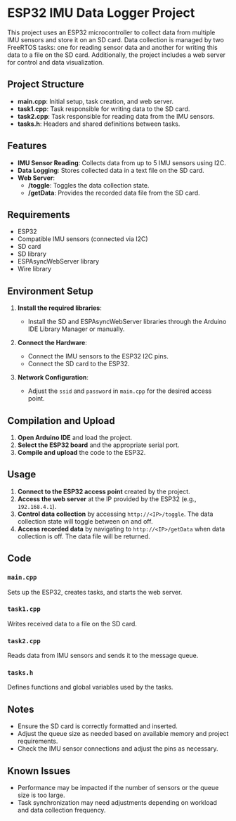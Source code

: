 # ESP32 IMU Data Logger Project

This project uses an ESP32 microcontroller to collect data from multiple IMU sensors and store it on an SD card. Data collection is managed by two FreeRTOS tasks: one for reading sensor data and another for writing this data to a file on the SD card. Additionally, the project includes a web server for control and data visualization.

## Project Structure

- **main.cpp**: Initial setup, task creation, and web server.
- **task1.cpp**: Task responsible for writing data to the SD card.
- **task2.cpp**: Task responsible for reading data from the IMU sensors.
- **tasks.h**: Headers and shared definitions between tasks.

## Features

- **IMU Sensor Reading**: Collects data from up to 5 IMU sensors using I2C.
- **Data Logging**: Stores collected data in a text file on the SD card.
- **Web Server**:
  - **/toggle**: Toggles the data collection state.
  - **/getData**: Provides the recorded data file from the SD card.

## Requirements

- ESP32
- Compatible IMU sensors (connected via I2C)
- SD card
- SD library
- ESPAsyncWebServer library
- Wire library

## Environment Setup

1. **Install the required libraries**:
   - Install the SD and ESPAsyncWebServer libraries through the Arduino IDE Library Manager or manually.

2. **Connect the Hardware**:
   - Connect the IMU sensors to the ESP32 I2C pins.
   - Connect the SD card to the ESP32.

3. **Network Configuration**:
   - Adjust the `ssid` and `password` in `main.cpp` for the desired access point.

## Compilation and Upload

1. **Open Arduino IDE** and load the project.
2. **Select the ESP32 board** and the appropriate serial port.
3. **Compile and upload** the code to the ESP32.

## Usage

1. **Connect to the ESP32 access point** created by the project.
2. **Access the web server** at the IP provided by the ESP32 (e.g., `192.168.4.1`).
3. **Control data collection** by accessing `http://<IP>/toggle`. The data collection state will toggle between on and off.
4. **Access recorded data** by navigating to `http://<IP>/getData` when data collection is off. The data file will be returned.

## Code

### `main.cpp`

Sets up the ESP32, creates tasks, and starts the web server.

### `task1.cpp`

Writes received data to a file on the SD card.

### `task2.cpp`

Reads data from IMU sensors and sends it to the message queue.

### `tasks.h`

Defines functions and global variables used by the tasks.

## Notes

- Ensure the SD card is correctly formatted and inserted.
- Adjust the queue size as needed based on available memory and project requirements.
- Check the IMU sensor connections and adjust the pins as necessary.

## Known Issues

- Performance may be impacted if the number of sensors or the queue size is too large.
- Task synchronization may need adjustments depending on workload and data collection frequency.
